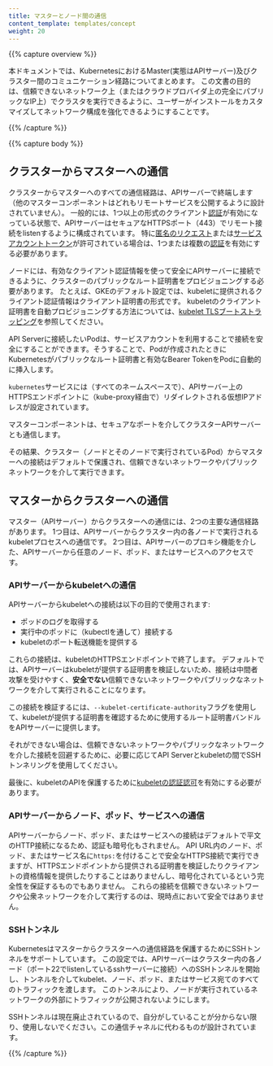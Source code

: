 ```yaml
---
title: マスターとノード間の通信
content_template: templates/concept
weight: 20
---
```


{{% capture overview %}}

本ドキュメントでは、KubernetesにおけるMaster(実態はAPIサーバー)及びクラスター間のコミュニケーション経路についてまとめます。
この文書の目的は、信頼できないネットワーク上（またはクラウドプロバイダ上の完全にパブリックなIP上）でクラスタを実行できるように、ユーザーがインストールをカスタマイズしてネットワーク構成を強化できるようにすることです。

{{% /capture %}}


{{% capture body %}}

## クラスターからマスターへの通信

クラスターからマスターへのすべての通信経路は、APIサーバーで終端します（他のマスターコンポーネントはどれもリモートサービスを公開するように設計されていません）。
一般的には、1つ以上の形式のクライアント[認証](/docs/reference/access-authn-authz/authentication/)が有効になっている状態で、APIサーバーはセキュアなHTTPSポート（443）でリモート接続をlistenするように構成されています。
特に[匿名のリクエスト](/docs/reference/access-authn-authz/authentication/#anonymous-requests)または[サービスアカウントトークン](/docs/reference/access-authn-authz/authentication/#service-account-tokens)が許可されている場合は、1つまたは複数の[認証](/docs/reference/access-authn-authz/authorization/)を有効にする必要があります。

ノードには、有効なクライアント認証情報を使って安全にAPIサーバーに接続できるように、クラスターのパブリックなルート証明書をプロビジョニングする必要があります。
たとえば、GKEのデフォルト設定では、kubeletに提供されるクライアント認証情報はクライアント証明書の形式です。
kubeletのクライアント証明書を自動プロビジョニングする方法については、[kubelet TLSブートストラッピング](/docs/reference/command-line-tools-reference/kubelet-tls-bootstrapping/)を参照してください。

API Serverに接続したいPodは、サービスアカウントを利用することで接続を安全にすることができます。そうすることで、Podが作成されたときにKubernetesがパブリックなルート証明書と有効なBearer TokenをPodに自動的に挿入します。

`kubernetes`サービスには（すべてのネームスペースで）、APIサーバー上のHTTPSエンドポイントに（kube-proxy経由で）リダイレクトされる仮想IPアドレスが設定されています。

マスターコンポーネントは、セキュアなポートを介してクラスターAPIサーバーとも通信します。

その結果、クラスター（ノードとそのノードで実行されているPod）からマスターへの接続はデフォルトで保護され、信頼できないネットワークやパブリックネットワークを介して実行できます。

## マスターからクラスターへの通信

マスター（APIサーバー）からクラスターへの通信には、2つの主要な通信経路があります。
1つ目は、APIサーバーからクラスター内の各ノードで実行されるkubeletプロセスへの通信です。
2つ目は、APIサーバーのプロキシ機能を介した、APIサーバーから任意のノード、ポッド、またはサービスへのアクセスです。

### APIサーバーからkubeletへの通信

APIサーバーからkubeletへの接続は以下の目的で使用されます:

  * ポッドのログを取得する
  * 実行中のポッドに（kubectlを通して）接続する
  * kubeletのポート転送機能を提供する

これらの接続は、kubeletのHTTPSエンドポイントで終了します。
デフォルトでは、APIサーバーはkubeletが提供する証明書を検証しないため、接続は中間者攻撃を受けやすく、**安全でない**信頼できないネットワークやパブリックなネットワークを介して実行されることになります。

この接続を検証するには、`--kubelet-certificate-authority`フラグを使用して、kubeletが提供する証明書を確認するために使用するルート証明書バンドルをAPIサーバーに提供します。

それができない場合は、信頼できないネットワークやパブリックなネットワークを介した接続を回避するために、必要に応じてAPI Serverとkubeletの間でSSHトンネリングを使用してください。

最後に、kubeletのAPIを保護するために[kubeletの認証認可](/docs/admin/kubelet-authentication-authorization/)を有効にする必要があります。

### APIサーバーからノード、ポッド、サービスへの通信

APIサーバーからノード、ポッド、またはサービスへの接続はデフォルトで平文のHTTP接続になるため、認証も暗号化もされません。
API URL内のノード、ポッド、またはサービス名に`https:`を付けることで安全なHTTPS接続で実行できますが、HTTPSエンドポイントから提供される証明書を検証したりクライアントの資格情報を提供したりすることはありませんし、暗号化されているという完全性を保証するものでもありません。
これらの接続を信頼できないネットワークや公衆ネットワークを介して実行するのは、現時点において安全ではありません。

### SSHトンネル

Kubernetesはマスターからクラスターへの通信経路を保護するためにSSHトンネルをサポートしています。
この設定では、APIサーバーはクラスター内の各ノード（ポート22でlistenしているsshサーバーに接続）へのSSHトンネルを開始し、トンネルを介してkubelet、ノード、ポッド、またはサービス宛てのすべてのトラフィックを渡します。
このトンネルにより、ノードが実行されているネットワークの外部にトラフィックが公開されないようにします。

SSHトンネルは現在廃止されているので、自分がしていることが分からない限り、使用しないでください。この通信チャネルに代わるものが設計されています。

{{% /capture %}}
